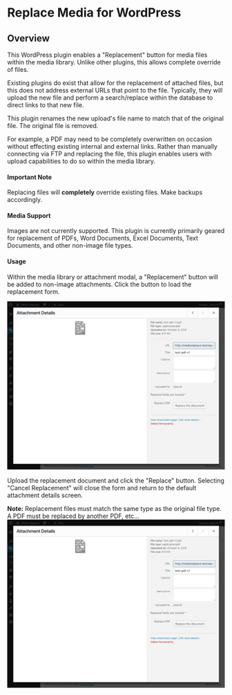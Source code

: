 # Replace Media for WordPress


## Overview

This WordPress plugin enables a "Replacement" button for media files within the media library. Unlike other plugins, this allows complete override of files.

Existing plugins do exist that allow for the replacement of attached files, but this does not address external URLs that point to the file. Typically, they will upload the new file and perform a search/replace within the database to direct links to that new file.

This plugin renames the new upload's file name to match that of the original file. The original file is removed.

For example, a PDF may need to be completely overwritten on occasion without effecting existing internal and external links. Rather than manually connecting via FTP and replacing the file, this plugin enables users with upload capabilities to do so within the media library.

#### Important Note
Replacing files will **completely** override existing files. Make backups accordingly.

#### Media Support
Images are not currently supported. This plugin is currently primarily geared for replacement of PDFs, Word Documents, Excel Documents, Text Documents, and other non-image file types.

#### Usage
Within the media library or attachment modal, a "Replacement" button will be added to non-image attachments. Click the button to load the replacement form.

![Screenshot](https://raw.githubusercontent.com/kylephillips/replace-media/master/screenshots/screenshot-1.png)

Upload the replacement document and click the "Replace" button. Selecting "Cancel Replacement" will close the form and return to the default attachment details screen.

**Note:** Replacement files must match the same type as the original file type. A PDF must be replaced by another PDF, etc…
![Screenshot](https://raw.githubusercontent.com/kylephillips/replace-media/master/screenshots/screenshot-1.png)
